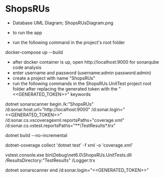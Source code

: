 # ShopsRUs
- Database UML Diagram; ShopsRUsDiagram.png 

- to run the app
- run the following command in the project's root folder 

docker-compose up --build

- after docker container is up, open http://localhost:9000 for sonarqube code analysis 
- enter username and password (username:admin password:admin)
- create a project with name "ShopsRUs"
- run the following commands in the ShopsRUs.UnitTest project root folder after replacing the generated token with the "<<GENERATED_TOKEN>>" keywords 
  
dotnet sonarscanner begin /k:"ShopsRUs" /d:sonar.host.url="http://localhost:9000"  /d:sonar.login="<<GENERATED_TOKEN>>" /d:sonar.cs.vscoveragexml.reportsPaths="coverage.xml" /d:sonar.cs.vstest.reportsPaths="**\TestResults\*.trx"
  
dotnet build --no-incremental
  
dotnet-coverage collect 'dotnet test' -f xml  -o 'coverage.xml'
  
vstest.console.exe bin\Debug\net6.0\ShopsRUs.UnitTests.dll /ResultsDirectory:"TestResults" /Logger:trx
  
dotnet sonarscanner end /d:sonar.login="<<GENERATED_TOKEN>>"
